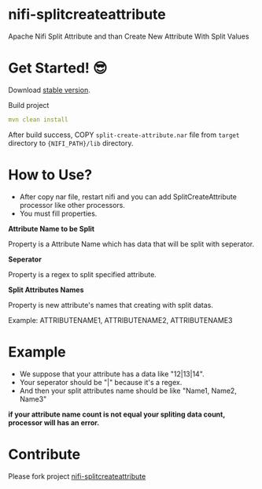 # nifi-splitcreateattribute

Apache Nifi Split Attribute and than Create New Attribute With Split Values

# Get Started! :sunglasses:

Download [stable version](https://github.com/guvencenanguvenal/nifi-splitcreateattribute/releases/tag/stable).

Build project 

```yaml
mvn clean install
```

After build success, COPY `split-create-attribute.nar` file from `target` directory to `{NIFI_PATH}/lib` directory.


# How to Use?

 -  After copy nar file, restart nifi and you can add SplitCreateAttribute processor like other processors.
 -  You must fill properties.
 
**Attribute Name to be Split**

Property is a Attribute Name which has data that will be split with seperator.

**Seperator**

Property is a regex to split specified attribute.

**Split Attributes Names**

Property is new attribute's names that creating with split datas.

Example: ATTRIBUTENAME1, ATTRIBUTENAME2, ATTRIBUTENAME3

# Example

 - We suppose that your attribute has a data like "12|13|14".
 - Your seperator should be "\|" because it's a regex.
 - And then your split attributes name should be like "Name1, Name2, Name3"
 
 **if your attribute name count is not equal your spliting data count, processor will has an error.**
 
# Contribute

Please fork project [nifi-splitcreateattribute](https://github.com/guvencenanguvenal/nifi-splitcreateattribute/fork)


 


